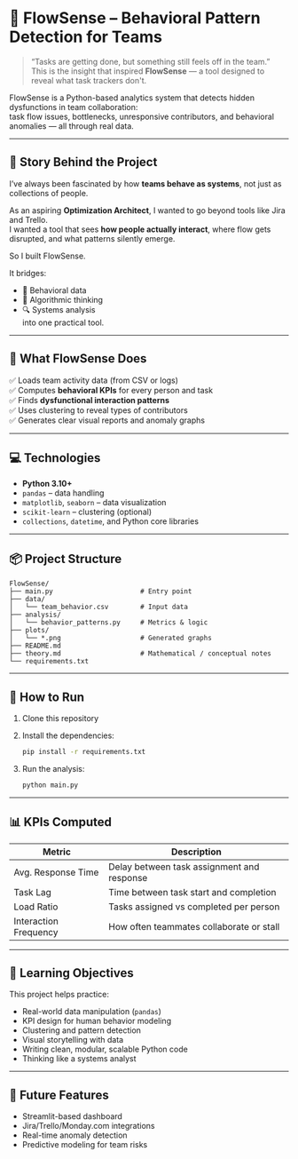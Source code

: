 # 🧠 FlowSense – Behavioral Pattern Detection for Teams

> “Tasks are getting done, but something still feels off in the team.”  
This is the insight that inspired **FlowSense** — a tool designed to reveal what task trackers don't.

FlowSense is a Python-based analytics system that detects hidden dysfunctions in team collaboration:  
task flow issues, bottlenecks, unresponsive contributors, and behavioral anomalies — all through real data.

---

## 📖 Story Behind the Project

I’ve always been fascinated by how **teams behave as systems**, not just as collections of people.

As an aspiring **Optimization Architect**, I wanted to go beyond tools like Jira and Trello.  
I wanted a tool that sees **how people actually interact**, where flow gets disrupted, and what patterns silently emerge.

So I built FlowSense.

It bridges:
- 🧠 Behavioral data  
- 🧮 Algorithmic thinking  
- 🔍 Systems analysis  
into one practical tool.

---

## 🚀 What FlowSense Does

✅ Loads team activity data (from CSV or logs)  
✅ Computes **behavioral KPIs** for every person and task  
✅ Finds **dysfunctional interaction patterns**  
✅ Uses clustering to reveal types of contributors  
✅ Generates clear visual reports and anomaly graphs

---

## 💻 Technologies

- **Python 3.10+**
- `pandas` – data handling
- `matplotlib`, `seaborn` – data visualization
- `scikit-learn` – clustering (optional)
- `collections`, `datetime`, and Python core libraries

---

## 📦 Project Structure

    FlowSense/
    ├── main.py                      # Entry point
    ├── data/
    │   └── team_behavior.csv        # Input data
    ├── analysis/
    │   └── behavior_patterns.py     # Metrics & logic
    ├── plots/
    │   └── *.png                    # Generated graphs
    ├── README.md
    ├── theory.md                    # Mathematical / conceptual notes
    └── requirements.txt

---

## 🧪 How to Run

1. Clone this repository  
2. Install the dependencies:

    ```bash
    pip install -r requirements.txt
    ```

3. Run the analysis:

    ```bash
    python main.py
    ```

---

## 📊 KPIs Computed

| Metric                | Description                                  |
|-----------------------|----------------------------------------------|
| Avg. Response Time    | Delay between task assignment and response   |
| Task Lag              | Time between task start and completion       |
| Load Ratio            | Tasks assigned vs completed per person       |
| Interaction Frequency | How often teammates collaborate or stall     |

---

## 🧠 Learning Objectives

This project helps practice:

- Real-world data manipulation (`pandas`)
- KPI design for human behavior modeling
- Clustering and pattern detection
- Visual storytelling with data
- Writing clean, modular, scalable Python code
- Thinking like a systems analyst

---

## 🔭 Future Features

- Streamlit-based dashboard  
- Jira/Trello/Monday.com integrations  
- Real-time anomaly detection  
- Predictive modeling for team risks

